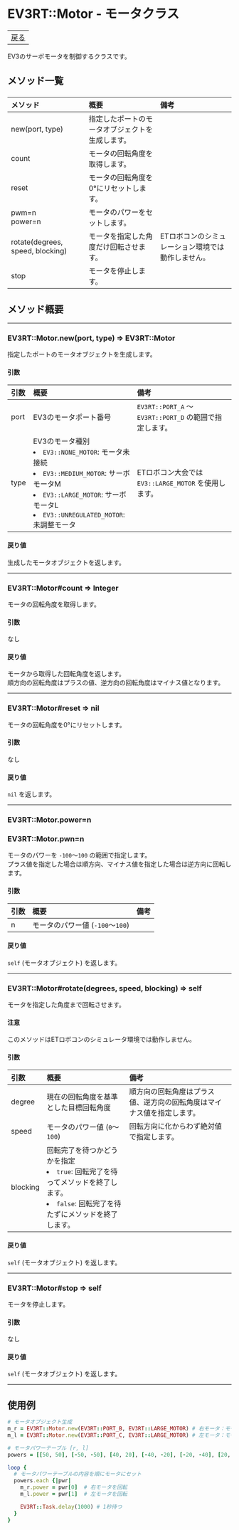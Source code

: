 # EV3RT::Motor - モータクラス

<table width="100%"><tr><td align="right"><a href="README.md">戻る</a></td></tr></table>

EV3のサーボモータを制御するクラスです。

## メソッド一覧

### 

|メソッド|概要|備考|
|:--|:--|:--|
|new(port, type)|指定したポートのモータオブジェクトを生成します。||
|count|モータの回転角度を取得します。||
|reset|モータの回転角度を0°にリセットします。||
|pwm=n<br/>power=n|モータのパワーをセットします。||
|rotate(degrees, speed, blocking)|モータを指定した角度だけ回転させます。|ETロボコンのシミュレーション環境では動作しません。|
|stop|モータを停止します。||

## メソッド概要

---

### EV3RT::Motor.new(port, type) => EV3RT::Motor

指定したポートのモータオブジェクトを生成します。

#### 引数

|引数|概要|備考|
|:--|:--|:--|
|port|EV3のモータポート番号|`EV3RT::PORT_A` 〜 `EV3RT::PORT_D` の範囲で指定します。|
|type|EV3のモータ種別<li>`EV3::NONE_MOTOR`: モータ未接続<li>`EV3::MEDIUM_MOTOR`: サーボモータM<li>`EV3::LARGE_MOTOR`: サーボモータL<li>`EV3::UNREGULATED_MOTOR`: 未調整モータ|ETロボコン大会では `EV3::LARGE_MOTOR` を使用します。|

#### 戻り値

生成したモータオブジェクトを返します。

---

### EV3RT::Motor#count => Integer

モータの回転角度を取得します。

#### 引数

なし

#### 戻り値

モータから取得した回転角度を返します。  
順方向の回転角度はプラスの値、逆方向の回転角度はマイナス値となります。

---

### EV3RT::Motor#reset => nil

モータの回転角度を0°にリセットします。

#### 引数

なし

#### 戻り値

`nil` を返します。

---

### EV3RT::Motor.power=n
### EV3RT::Motor.pwn=n

モータのパワーを `-100`〜`100` の範囲で指定します。  
プラス値を指定した場合は順方向、マイナス値を指定した場合は逆方向に回転します。

#### 引数

|引数|概要|備考|
|:--|:--|:--|
|n|モータのパワー値 (`-100`〜`100`)||

#### 戻り値

`self` (モータオブジェクト) を返します。

---

### EV3RT::Motor#rotate(degrees, speed, blocking) => self

モータを指定した角度まで回転させます。  
#### 注意  
このメソッドはETロボコンのシミュレータ環境では動作しません。

#### 引数

|引数|概要|備考|
|:--|:--|:--|
|degree|現在の回転角度を基準とした目標回転角度|順方向の回転角度はプラス値、逆方向の回転角度はマイナス値を指定します。|
|speed|モータのパワー値 (`0`〜`100`)|回転方向に化からわず絶対値で指定します。|
|blocking|回転完了を待つかどうかを指定<li>`true`: 回転完了を待ってメソッドを終了します。<li>`false`: 回転完了を待たずにメソッドを終了します。||

#### 戻り値

`self` (モータオブジェクト) を返します。

---

### EV3RT::Motor#stop => self

モータを停止します。

#### 引数

なし

#### 戻り値

`self` (モータオブジェクト) を返します。

---

## 使用例

```ruby
# モータオブジェクト生成
m_r = EV3RT::Motor.new(EV3RT::PORT_B, EV3RT::LARGE_MOTOR) # 右モータ：モータポートBを使用
m_l = EV3RT::Motor.new(EV3RT::PORT_C, EV3RT::LARGE_MOTOR) # 左モータ：モータポートCを使用

# モータパワーテーブル [r, l]
powers = [[50, 50], [-50, -50], [40, 20], [-40, -20], [-20, -40], [20, 40]]

loop {
  # モータパワーテーブルの内容を順にモータにセット
  powers.each {|pwr|
    m_r.power = pwr[0]  # 右モータを回転
    m_l.power = pwr[1]  # 左モータを回転

    EV3RT::Task.delay(1000) # 1秒待つ
  }
}
```
